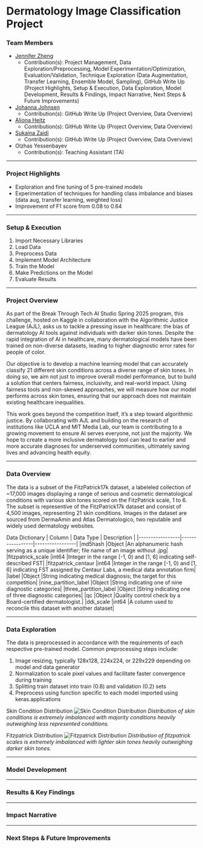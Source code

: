 # Dermatology Image Classification Project

### Team Members
- [Jennifer Zheng](https://github.com/jennifer-z-1)<br>
  - Contribution(s): Project Management, Data Exploration/Preprocessing, Model Experimentation/Optimization, Evaluation/Validation, Technique Exploration (Data Augmentation, Transfer Learning, Ensemble Model, Sampling), GitHub Write Up (Project Highlights, Setup & Execution, Data Exploration, Model Development, Results & Findings, Impact Narrative, Next Steps & Future Improvements)
- [Johanna Johnsen](https://github.com/johannaj16)
  - Contribution(s): GitHub Write Up (Project Overview, Data Overview)
- [Aliona Heitz](https://github.com/alionaheitz)<br>
  - Contribution(s): GitHub Write Up (Project Overview, Data Overview)
- [Sukaina Zaidi](https://github.com/sukainazaidi)<br>
  - Contribution(s): GitHub Write Up (Project Overview, Data Overview)
- Olzhas Yessenbayev
  - Contribution(s): Teaching Assistant (TA)

--- 
### Project Highlights
- Exploration and fine tuning of 5 pre-trained models
- Experimentation of techniques for handling class imbalance and biases (data aug, transfer learning, weighted loss)
- Improvement of F1 score from 0.08 to 0.64

--- 
### Setup & Execution
1. Import Necessary Libraries
2. Load Data
3. Preprocess Data
4. Implement Model Architecture
5. Train the Model
6. Make Predictions on the Model
7. Evaluate Results

--- 
### Project Overview

As part of the Break Through Tech AI Studio Spring 2025 program, this challenge, hosted on Kaggle in collaboration with the Algorithmic Justice League (AJL), asks us to tackle a pressing issue in healthcare: the bias of dermatology AI tools against individuals with darker skin tones. Despite the rapid integration of AI in healthcare, many dermatological models have been trained on non-diverse datasets, leading to higher diagnostic error rates for people of color.

Our objective is to develop a machine learning model that can accurately classify 21 different skin conditions across a diverse range of skin tones. In doing so, we aim not just to improve overall model performance, but to build a solution that centers fairness, inclusivity, and real-world impact. Using fairness tools and non-skewed approaches, we will measure how our model performs across skin tones, ensuring that our approach does not maintain existing healthcare inequalities.

This work goes beyond the competition itself, it’s a step toward algorithmic justice. By collaborating with AJL and building on the research of institutions like UCLA and MIT Media Lab, our team is contributing to a growing movement to ensure AI serves everyone, not just the majority. We hope to create a more inclusive dermatology tool can lead to earlier and more accurate diagnoses for underserved communities, ultimately saving lives and advancing health equity.

--- 
### Data Overview
The data is a subset of the FitzPatrick17k dataset, a labeleled collection of ~17,000 images displaying a range of serious and cosmetic dermatological conditions with various skin tones scored on the FitzPatrick scale, 1 to 6. The subset is representive of the FitzPatrick17k dataset and consist of 4,500 images, representing 21 skin conditions. Images in the dataset are sourced from DermaAmin and Atlas Dermatologico, two reputable and widely used dermatology websites. 

Data Dictionary
| Column      | Data Type       | Description       |
|-----------------|-----------------|-----------------|
|md5hash |Object |An alphanumeric hash serving as a unique identifier; file name of an image without .jpg|
|fitzpatrick_scale	|int64 |Integer in the range [-1, 0) and [1, 6] indicating self-described FST|
|fitzpatrick_centaur	|int64 |Integer in the range [-1, 0) and [1, 6] indicating FST assigned by Centaur Labs, a medical data annotation firm|
|label	|Object	|String indicating medical diagnosis; the target for this competition|
|nine_partition_label	|Object |String indicating one of nine diagnostic categories|
|three_partition_label	|Object	|String indicating one of three diagnostic categories|
|qc	|Object |Quality control check by a Board-certified dermatologist.|
|ddi_scale	|int64 |A column used to reconcile this dataset with another dataset|

--- 
### Data Exploration
The data is preprocessed in accordance with the requirements of each respective pre-trained model. Common preprocessing steps include:
1. Image resizing, typically 128x128, 224x224, or 229x229 depending on model and data generator
2. Normalization to scale pixel values and facilitate faster convergence during training
3. Splitting train dataset into train (0.8) and validation (0.2) sets
4. Preprocess using function specific to each model imported using keras.applications

Skin Condition Distribution
![Skin Condition Distribution](https://github.com/user-attachments/assets/81d0ac5b-6c85-4853-adaa-a1d9d4ba78fa)
*Distribution of skin conditions is extremely imbalanced with majority conditions heavily outweighing less represented conditions.*

Fitzpatrick  Distribution
![Fitzpatrick  Distribution](https://github.com/user-attachments/assets/327855f4-9911-4e3b-899d-a3995aa2bcfa)
*Distribution of fitzpatrick scales is extremely imbalanced with lighter skin tones heavily outweighing darker skin tones.*

--- 
### Model Development


--- 
### Results & Key Findings


--- 
### Impact Narrative


--- 
### Next Steps & Future Improvements
